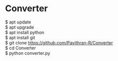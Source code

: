 # Converter
$ apt update<br>
$ apt upgrade<br>
$ apt install python<br>
$ apt install git<br>
$ git clone https://github.com/Pavithran-R/Converter<br>
$ cd Converter<br>
$ python converter.py

